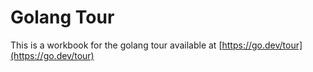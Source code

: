 # Golang Tour

This is a workbook for the golang tour available at [https://go.dev/tour](https://go.dev/tour)
